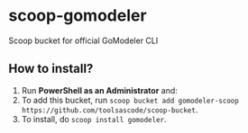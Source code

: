 # scoop-gomodeler
Scoop bucket for official GoModeler CLI

## How to install?

1. Run **PowerShell as an Administrator** and:
2. To add this bucket, run `scoop bucket add gomodeler-scoop https://github.com/toolsascode/scoop-bucket`.
3. To install, do `scoop install gomodeler`.
